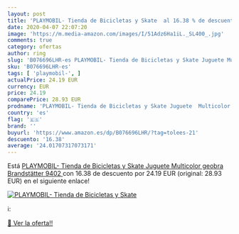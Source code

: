 ```yaml
---
layout: post
title: 'PLAYMOBIL- Tienda de Bicicletas y Skate  al 16.38 % de descuento'
date: 2020-04-07 22:07:20
image: 'https://m.media-amazon.com/images/I/51Adz6Ha1iL._SL400_.jpg'
comments: true
category: ofertas
author: ring
slug: 'B076696LHR-es PLAYMOBIL- Tienda de Bicicletas y Skate Juguete Multicolor...'
sku: 'B076696LHR-es'
tags: [ 'playmobil-', ]
actualPrice: 24.19 EUR
currency: EUR
price: 24.19
comparePrice: 28.93 EUR
prodname: 'PLAYMOBIL- Tienda de Bicicletas y Skate Juguete  Multicolor  geobra Brandstätter 9402 '
country: 'es'
flag: '🇪🇸'
brand: ''
buyurl: 'https://www.amazon.es/dp/B076696LHR/?tag=tolees-21'
descuento: '16.38'
average: '24.01707317073171'
---
```


Está [PLAYMOBIL- Tienda de Bicicletas y Skate Juguete  Multicolor  geobra Brandstätter 9402 ](https://www.amazon.es/dp/B076696LHR/?tag=tolees-21) con 16.38 de descuento por 24.19 EUR (original: 28.93 EUR) en el siguiente enlace!

[![PLAYMOBIL- Tienda de Bicicletas y Skate ](https://m.media-amazon.com/images/I/51Adz6Ha1iL._SL400_.jpg)](https://www.amazon.es/dp/B076696LHR/?tag=tolees-21)

ℹ️:


[🛒 Ver la oferta!!](https://www.amazon.es/dp/B076696LHR/?tag=tolees-21)
